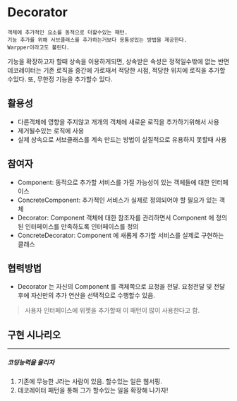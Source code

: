 # Decorator

    객체에 추가적인 요소를 동적으로 더할수있는 패턴.
    기능 추가를 위해 서브클래스를 추가하는거보다 용통성있는 방법을 제공한다.
    Warpper이라고도 불린다.

기능을 확장하고자 할때 상속을 이용하게되면, 상속받은 속성은 정적일수밖에 없는 반면 데코레이터는 기존 로직을 중간에 가로채서 적당한 시점, 적당한 위치에 로직을 추가할수있다.
또, 무한정 기능을 추가할수 있다.

## 활용성
- 다른객체에 영향을 주지않고 개개의 객체에 새로운 로직을 추가하기위해서 사용
- 제거될수있는 로직에 사용
- 실제 상속으로 서브클래스를 계속 만드는 방법이 실질적으로 유용하지 못할때 사용

## 참여자
- Component: 동적으로 추가할 서비스를 가질 가능성이 있는 객체들에 대한 인터페이스
- ConcreteComponent: 추가적인 서비스가 실제로 정의되어야 할 필요가 있는 객체
- Decorator: Component 객체에 대한 참조자를 관리하면서 Component 에 정의된 인터페이스를 만족하도록 인터페이스를 정의
- ConcreteDecorator: Component 에 새롭게 추가할 서비스를 실제로 구현하는 클래스

## 협력방법
- Decorator 는 자신의 Component 를 객체쪽으로 요청을 전달. 요청전달 및 전달 후에 자신만의 추가 연산을 선택적으로 수행할수 있음.

> 사용자 인터페이스에 위젯을 추가할때 이 패턴이 많이 사용한다고 함.


## 구현 시나리오

---

##### 코딩능력을 올리자
1. 기존에 무능한 J라는 사람이 있음. 할수있는 일은 웹서핑.
2. 데코레이터 패턴을 통해 그가 할수있는 일을 확장해 나가자!